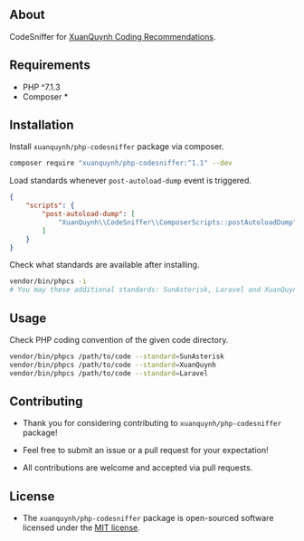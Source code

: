 ## About

CodeSniffer for [XuanQuynh Coding Recommendations](https://github.com/xuanquynh/coding-recommendations/).

## Requirements

- PHP ^7.1.3
- Composer *

## Installation

Install `xuanquynh/php-codesniffer` package via composer.

```bash
composer require "xuanquynh/php-codesniffer:^1.1" --dev
```

Load standards whenever `post-autoload-dump` event is triggered.

```json
{
    "scripts": {
        "post-autoload-dump": [
            "XuanQuynh\\CodeSniffer\\ComposerScripts::postAutoloadDump"
        ]
    }
}
```

Check what standards are available after installing.

```bash
vendor/bin/phpcs -i
# You may these additional standards: SunAsterisk, Laravel and XuanQuynh.
```

## Usage

Check PHP coding convention of the given code directory.

```bash
vendor/bin/phpcs /path/to/code --standard=SunAsterisk
vendor/bin/phpcs /path/to/code --standard=XuanQuynh
vendor/bin/phpcs /path/to/code --standard=Laravel
```

## Contributing

- Thank you for considering contributing to `xuanquynh/php-codesniffer` package!

- Feel free to submit an issue or a pull request for your expectation!

- All contributions are welcome and accepted via pull requests.

## License

- The `xuanquynh/php-codesniffer` package is open-sourced software licensed under the [MIT license](LICENSE.md).
